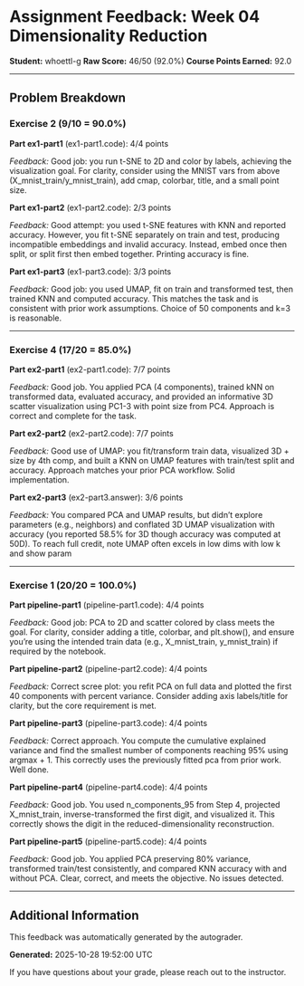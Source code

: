 # Assignment Feedback: Week 04 Dimensionality Reduction

**Student:** whoettl-g
**Raw Score:** 46/50 (92.0%)
**Course Points Earned:** 92.0

---

## Problem Breakdown

### Exercise 2 (9/10 = 90.0%)

**Part ex1-part1** (ex1-part1.code): 4/4 points

_Feedback:_ Good job: you run t-SNE to 2D and color by labels, achieving the visualization goal. For clarity, consider using the MNIST vars from above (X_mnist_train/y_mnist_train), add cmap, colorbar, title, and a small point size.

**Part ex1-part2** (ex1-part2.code): 2/3 points

_Feedback:_ Good attempt: you used t-SNE features with KNN and reported accuracy. However, you fit t-SNE separately on train and test, producing incompatible embeddings and invalid accuracy. Instead, embed once then split, or split first then embed together. Printing accuracy is fine.

**Part ex1-part3** (ex1-part3.code): 3/3 points

_Feedback:_ Good job: you used UMAP, fit on train and transformed test, then trained KNN and computed accuracy. This matches the task and is consistent with prior work assumptions. Choice of 50 components and k=3 is reasonable.

---

### Exercise 4 (17/20 = 85.0%)

**Part ex2-part1** (ex2-part1.code): 7/7 points

_Feedback:_ Good job. You applied PCA (4 components), trained kNN on transformed data, evaluated accuracy, and provided an informative 3D scatter visualization using PC1-3 with point size from PC4. Approach is correct and complete for the task.

**Part ex2-part2** (ex2-part2.code): 7/7 points

_Feedback:_ Good use of UMAP: you fit/transform train data, visualized 3D + size by 4th comp, and built a KNN on UMAP features with train/test split and accuracy. Approach matches your prior PCA workflow. Solid implementation.

**Part ex2-part3** (ex2-part3.answer): 3/6 points

_Feedback:_ You compared PCA and UMAP results, but didn’t explore parameters (e.g., neighbors) and conflated 3D UMAP visualization with accuracy (you reported 58.5% for 3D though accuracy was computed at 50D). To reach full credit, note UMAP often excels in low dims with low k and show param

---

### Exercise 1 (20/20 = 100.0%)

**Part pipeline-part1** (pipeline-part1.code): 4/4 points

_Feedback:_ Good job: PCA to 2D and scatter colored by class meets the goal. For clarity, consider adding a title, colorbar, and plt.show(), and ensure you’re using the intended train data (e.g., X_mnist_train, y_mnist_train) if required by the notebook.

**Part pipeline-part2** (pipeline-part2.code): 4/4 points

_Feedback:_ Correct scree plot: you refit PCA on full data and plotted the first 40 components with percent variance. Consider adding axis labels/title for clarity, but the core requirement is met.

**Part pipeline-part3** (pipeline-part3.code): 4/4 points

_Feedback:_ Correct approach. You compute the cumulative explained variance and find the smallest number of components reaching 95% using argmax + 1. This correctly uses the previously fitted pca from prior work. Well done.

**Part pipeline-part4** (pipeline-part4.code): 4/4 points

_Feedback:_ Good job. You used n_components_95 from Step 4, projected X_mnist_train, inverse-transformed the first digit, and visualized it. This correctly shows the digit in the reduced-dimensionality reconstruction.

**Part pipeline-part5** (pipeline-part5.code): 4/4 points

_Feedback:_ Good job. You applied PCA preserving 80% variance, transformed train/test consistently, and compared KNN accuracy with and without PCA. Clear, correct, and meets the objective. No issues detected.

---

## Additional Information

This feedback was automatically generated by the autograder.

**Generated:** 2025-10-28 19:52:00 UTC

If you have questions about your grade, please reach out to the instructor.